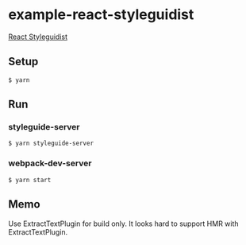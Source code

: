 # example-react-styleguidist

[React Styleguidist](https://github.com/styleguidist/react-styleguidist)

## Setup

```$xslt
$ yarn 
```

## Run

### styleguide-server

```$xslt
$ yarn styleguide-server
```

### webpack-dev-server

```$xslt
$ yarn start
```

## Memo

Use ExtractTextPlugin for build only. It looks hard to support HMR with ExtractTextPlugin. 
